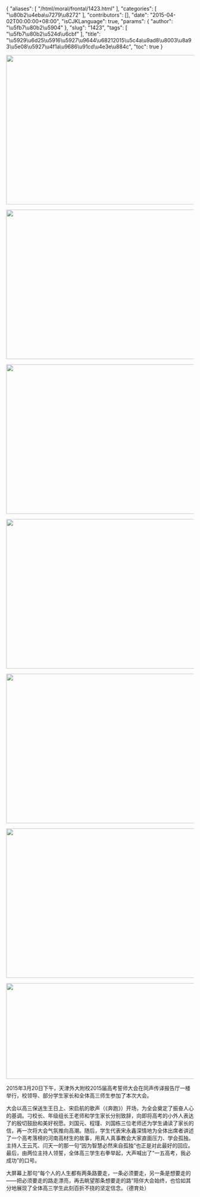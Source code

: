 {
    "aliases": [
        "/html/moral/frontal/1423.html"
    ],
    "categories": [
        "\u80b2\u4eba\u7279\u8272"
    ],
    "contributors": [],
    "date": "2015-04-02T00:00:00+08:00",
    "isCJKLanguage": true,
    "params": {
        "author": "\u5fb7\u80b2\u5904"
    },
    "slug": "1423",
    "tags": [
        "\u5fb7\u80b2\u524d\u6cbf"
    ],
    "title": "\u5929\u6d25\u5916\u5927\u9644\u68212015\u5c4a\u9ad8\u8003\u8a93\u5e08\u5927\u4f1a\u9686\u91cd\u4e3e\u884c",
    "toc": true
}


<img
    src="https://cdn.tfls.online/mirror/full/f4c28d0fa701a50c198b9f9d7892e2808804b0df.jpg"
    style="display:block;margin-left:auto;margin-right:auto;"
    decoding="async"
    fetchpriority="auto"
    loading="lazy"
    height="401"
    width="600"
/>





<img
    src="https://cdn.tfls.online/mirror/full/057abf4a84188461a1c9334498d3e52e6bb05be2.jpg"
    style="display:block;margin-left:auto;margin-right:auto;"
    decoding="async"
    fetchpriority="auto"
    loading="lazy"
    height="401"
    width="600"
/>





<img
    src="https://cdn.tfls.online/mirror/full/35ff17b474646f0c1f31358139df219c4e050f82.jpg"
    style="display:block;margin-left:auto;margin-right:auto;"
    decoding="async"
    fetchpriority="auto"
    loading="lazy"
    height="401"
    width="600"
/>





<img
    src="https://cdn.tfls.online/mirror/full/881eeac87c9bb90db06239b2b64670e1d2baceee.jpg"
    style="display:block;margin-left:auto;margin-right:auto;"
    decoding="async"
    fetchpriority="auto"
    loading="lazy"
    height="401"
    width="600"
/>





<img
    src="https://cdn.tfls.online/mirror/full/886032caba4f836063e256c37fd655e6aa364e34.jpg"
    style="display:block;margin-left:auto;margin-right:auto;"
    decoding="async"
    fetchpriority="auto"
    loading="lazy"
    height="401"
    width="600"
/>





<img
    src="https://cdn.tfls.online/mirror/full/cade6dd4618a2657e17b83e153ea9f5db06bf3b1.jpg"
    style="display:block;margin-left:auto;margin-right:auto;"
    decoding="async"
    fetchpriority="auto"
    loading="lazy"
    height="401"
    width="600"
/>





<img
    src="https://cdn.tfls.online/mirror/full/fde1dbbf21c4f84b84e8f43ca873755b47ccf258.jpg"
    style="display:block;margin-left:auto;margin-right:auto;"
    decoding="async"
    fetchpriority="auto"
    loading="lazy"
    height="257"
    width="600"
/>




  





2015年3月20日下午，天津外大附校2015届高考誓师大会在同声传译报告厅一楼举行，校领导、部分学生家长和全体高三师生参加了本次大会。




大会以高三保送生王日上、宋启航的歌声（《奔跑》）开场，为全会奠定了振奋人心的基调。刁校长、年级组长王老师和学生家长分别致辞，向即将高考的小外人表达了的殷切鼓励和美好祝愿。刘国元、程瑾、刘国栋三位老师还为学生诵读了家长的信，再一次将大会气氛推向高潮。随后，学生代表宋永鑫深情地为全体出席者讲述了一个高考落榜的河南高材生的故事，用真人真事教会大家直面压力、学会孤独。主持人王云芃、闫天一的那一句“因为智慧必然来自孤独”也正是对此最好的回应。最后，由两位主持人领誓，全体高三学生右拳举起，大声喊出了“一五高考，我必成功”的口号。




大屏幕上那句“每个人的人生都有两条路要走，一条必须要走，另一条是想要走的——把必须要走的路走漂亮，再去眺望那条想要走的路”陪伴大会始终，也恰如其分地展现了全体高三学生此刻百折不挠的坚定信念。（德育处）




  



